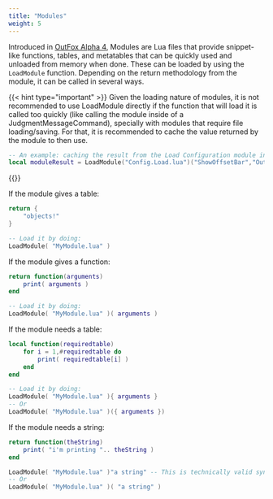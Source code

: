 ```yaml
---
title: "Modules"
weight: 5
---
```


Introduced in [OutFox Alpha 4](/releases/A4.0/), Modules are Lua files that provide snippet-like functions, tables, and metatables that can be quickly used and unloaded from memory when done.
These can be loaded by using the `LoadModule` function. Depending on the return methodology from the module, it can be called in several ways.

{{< hint type="important" >}}
Given the loading nature of modules, it is not recommended to use LoadModule directly if the function
that will load it is called too quickly (like calling the module inside of a JudgmentMessageCommand),
specially with modules that require file loading/saving. For that, it is recommended to cache the value
returned by the module to then use.

```lua
-- An example: caching the result from the Load Configuration module into a variable.
local moduleResult = LoadModule("Config.Load.lua")("ShowOffsetBar","OutFoxPrefs.ini")
```
{{</hint>}}

If the module gives a table:
```lua
return {
	"objects!"
}

-- Load it by doing:
LoadModule( "MyModule.lua" )
```

If the module gives a function:
```lua
return function(arguments)
	print( arguments )
end

-- Load it by doing:
LoadModule( "MyModule.lua" )( arguments )
```

If the module needs a table:
```lua
local function(requiredtable)
	for i = 1,#requiredtable do
		print( requiredtable[i] )
	end
end

-- Load it by doing:
LoadModule( "MyModule.lua" ){ arguments }
-- Or
LoadModule( "MyModule.lua" )({ arguments })
```

If the module needs a string:
```lua
return function(theString)
	print( "i'm printing ".. theString )
end

LoadModule( "MyModule.lua" )"a string" -- This is technically valid syntax, but it's not great for readability.
-- Or
LoadModule( "MyModule.lua" )( "a string" )
```